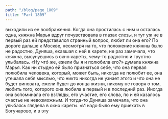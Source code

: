 ```yaml
---
path: "/blog/page_1809"
title: "Part 1809"
---
```


выходили из ее воображения.
Когда она простилась с ним и осталась одна, княжна Марья вдруг почувствовала в глазах слезы, и тут уж не в первый раз ей представился странный вопрос, любит ли она его?
По дороге дальше к Москве, несмотря на то, что положение княжны было не радостно, Дуняша, ехавшая с ней в карете, не раз замечала, что княжна, высунувшись в окно кареты, чему-то радостно и грустно улыбалась.
«Ну чтó же, ежели бы я и полюбила его?» думала княжна Марья.
Как ни стыдно ей было признаться себе, что она первая полюбила человека, который, может быть, никогда не полюбит ее, она утешала себя мыслью, что никто никогда не узнает этого и что она не будет виновата, ежели будет до конца жизни, никому не говоря о том, любить того, которого она любила в первый и в последний раз.
Иногда она вспоминала его взгляды, его участие, его слова, по и ей казалось счастье не невозможным. И тогда-то Дуняша замечала, что она улыбаясь глядела в окно кареты.
«И надо было ему приехать в Богучарово, и в эту 
